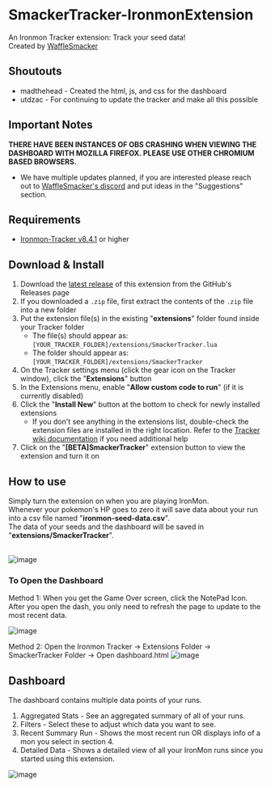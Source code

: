 # SmackerTracker-IronmonExtension
An Ironmon Tracker extension: Track your seed data! <br>
Created by [WaffleSmacker](https://www.twitch.tv/wafflesmacker)

## Shoutouts
- madthehead - Created the html, js, and css for the dashboard
- utdzac - For continuing to update the tracker and make all this possible

## Important Notes
**THERE HAVE BEEN INSTANCES OF OBS CRASHING WHEN VIEWING THE DASHBOARD WITH MOZILLA FIREFOX. PLEASE USE OTHER CHROMIUM BASED BROWSERS.**
- We have multiple updates planned, if you are interested please reach out to [WaffleSmacker's discord](https://discord.gg/dQhFAJE2X5) and put ideas in the "Suggestions" section.

## Requirements
- [Ironmon-Tracker v8.4.1](https://github.com/besteon/Ironmon-Tracker) or higher

## Download & Install
1) Download the [latest release](https://github.com/WaffleSmacker/SmackerTracker-IronmonExtension/releases/latest) of this extension from the GitHub's Releases page
2) If you downloaded a `.zip` file, first extract the contents of the `.zip` file into a new folder
3) Put the extension file(s) in the existing "**extensions**" folder found inside your Tracker folder
   - The file(s) should appear as: `[YOUR_TRACKER_FOLDER]/extensions/SmackerTracker.lua`
   - The folder should appear as: `[YOUR_TRACKER_FOLDER]/extensions/SmackerTracker`
4) On the Tracker settings menu (click the gear icon on the Tracker window), click the "**Extensions**" button
5) In the Extensions menu, enable "**Allow custom code to run**" (if it is currently disabled)
6) Click the "**Install New**" button at the bottom to check for newly installed extensions
   - If you don't see anything in the extensions list, double-check the extension files are installed in the right location. Refer to the [Tracker wiki documentation](https://github.com/besteon/Ironmon-Tracker/wiki/Tracker-Add-ons#install-and-setup-1) if you need additional help
7) Click on the "**[BETA]SmackerTracker**" extension button to view the extension and turn it on

## How to use
Simply turn the extension on when you are playing IronMon. <br>
Whenever your pokemon's HP goes to zero it will save data about your run into a csv file named "**ironmon-seed-data.csv**". <br>
The data of your seeds and the dashboard will be saved in "**extensions/SmackerTracker**". <br><br>

![image](https://github.com/WaffleSmacker/SmackerTracker-IronmonExtension/assets/131427794/6ca36cf2-7a50-4e97-bc49-6b5fec2bfcfd)
<br>

### To Open the Dashboard
Method 1:
When you get the Game Over screen, click the NotePad Icon.
After you open the dash, you only need to refresh the page to update to the most recent data.

![image](https://github.com/WaffleSmacker/SmackerTracker-IronmonExtension/assets/131427794/e9d3322a-91ca-4305-9f1d-d5877d1889a5)

Method 2:
Open the Ironmon Tracker -> Extensions Folder -> SmackerTracker Folder -> Open dashboard.html
![image](https://github.com/WaffleSmacker/SmackerTracker-IronmonExtension/assets/131427794/13566b59-1b53-4832-b91b-fca328b21994)


## Dashboard
The dashboard contains multiple data points of your runs.
1) Aggregated Stats - See an aggregated summary of all of your runs.
2) Filters - Select these to adjust which data you want to see.
3) Recent Summary Run - Shows the most recent run OR displays info of a mon you select in section 4.
4) Detailed Data - Shows a detailed view of all your IronMon runs since you started using this extension.

![image](https://github.com/WaffleSmacker/SmackerTracker-IronmonExtension/assets/131427794/96d7a840-4b13-45b7-abd2-b5f5b18a2ec0)

